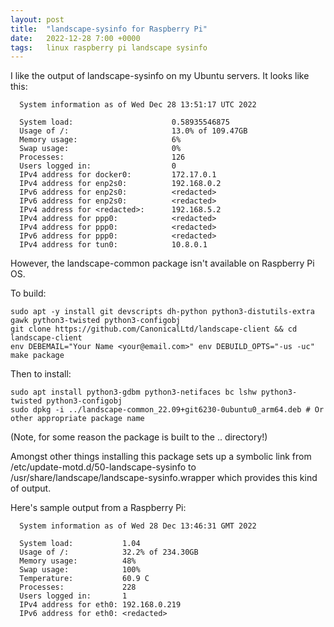 ```yaml
---
layout: post
title:  "landscape-sysinfo for Raspberry Pi"
date:   2022-12-28 7:00 +0000
tags:   linux raspberry pi landscape sysinfo
---
```


I like the output of landscape-sysinfo on my Ubuntu servers.  It looks like this:

```
  System information as of Wed Dec 28 13:51:17 UTC 2022

  System load:                      0.58935546875
  Usage of /:                       13.0% of 109.47GB
  Memory usage:                     6%
  Swap usage:                       0%
  Processes:                        126
  Users logged in:                  0
  IPv4 address for docker0:         172.17.0.1
  IPv4 address for enp2s0:          192.168.0.2
  IPv6 address for enp2s0:          <redacted>
  IPv6 address for enp2s0:          <redacted>
  IPv4 address for <redacted>:      192.168.5.2
  IPv4 address for ppp0:            <redacted>
  IPv4 address for ppp0:            <redacted>
  IPv6 address for ppp0:            <redacted>
  IPv4 address for tun0:            10.8.0.1
```

However, the landscape-common package isn't available on Raspberry Pi OS.

To build:

```
sudo apt -y install git devscripts dh-python python3-distutils-extra gawk python3-twisted python3-configobj
git clone https://github.com/CanonicalLtd/landscape-client && cd landscape-client
env DEBEMAIL="Your Name <your@email.com>" env DEBUILD_OPTS="-us -uc" make package
```

Then to install:

```
sudo apt install python3-gdbm python3-netifaces bc lshw python3-twisted python3-configobj
sudo dpkg -i ../landscape-common_22.09+git6230-0ubuntu0_arm64.deb # Or other appropriate package name
```

(Note, for some reason the package is built to the .. directory!)

Amongst other things installing this package sets up a symbolic link from /etc/update-motd.d/50-landscape-sysinfo to /usr/share/landscape/landscape-sysinfo.wrapper which provides this kind of output.

Here's sample output from a Raspberry Pi:

```
  System information as of Wed 28 Dec 13:46:31 GMT 2022

  System load:           1.04
  Usage of /:            32.2% of 234.30GB
  Memory usage:          48%
  Swap usage:            100%
  Temperature:           60.9 C
  Processes:             228
  Users logged in:       1
  IPv4 address for eth0: 192.168.0.219
  IPv6 address for eth0: <redacted>
```
